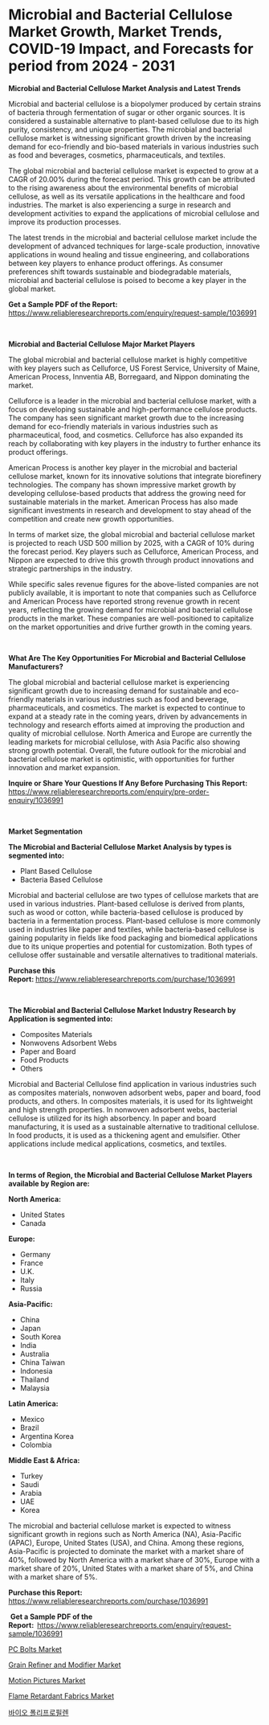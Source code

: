 <p><h1>Microbial and Bacterial Cellulose Market Growth, Market Trends, COVID-19 Impact, and Forecasts for period from 2024 - 2031</h1></p><p><strong>Microbial and Bacterial Cellulose Market Analysis and Latest Trends</strong></p>
<p><p>Microbial and bacterial cellulose is a biopolymer produced by certain strains of bacteria through fermentation of sugar or other organic sources. It is considered a sustainable alternative to plant-based cellulose due to its high purity, consistency, and unique properties. The microbial and bacterial cellulose market is witnessing significant growth driven by the increasing demand for eco-friendly and bio-based materials in various industries such as food and beverages, cosmetics, pharmaceuticals, and textiles.</p><p>The global microbial and bacterial cellulose market is expected to grow at a CAGR of 20.00% during the forecast period. This growth can be attributed to the rising awareness about the environmental benefits of microbial cellulose, as well as its versatile applications in the healthcare and food industries. The market is also experiencing a surge in research and development activities to expand the applications of microbial cellulose and improve its production processes.</p><p>The latest trends in the microbial and bacterial cellulose market include the development of advanced techniques for large-scale production, innovative applications in wound healing and tissue engineering, and collaborations between key players to enhance product offerings. As consumer preferences shift towards sustainable and biodegradable materials, microbial and bacterial cellulose is poised to become a key player in the global market.</p></p>
<p><strong>Get a Sample PDF of the Report:&nbsp;</strong> <a href="https://www.reliableresearchreports.com/enquiry/request-sample/1036991">https://www.reliableresearchreports.com/enquiry/request-sample/1036991</a></p>
<p>&nbsp;</p>
<p><strong>Microbial and Bacterial Cellulose Major Market Players</strong></p>
<p><p>The global microbial and bacterial cellulose market is highly competitive with key players such as Celluforce, US Forest Service, University of Maine, American Process, Innventia AB, Borregaard, and Nippon dominating the market. </p><p>Celluforce is a leader in the microbial and bacterial cellulose market, with a focus on developing sustainable and high-performance cellulose products. The company has seen significant market growth due to the increasing demand for eco-friendly materials in various industries such as pharmaceutical, food, and cosmetics. Celluforce has also expanded its reach by collaborating with key players in the industry to further enhance its product offerings.</p><p>American Process is another key player in the microbial and bacterial cellulose market, known for its innovative solutions that integrate biorefinery technologies. The company has shown impressive market growth by developing cellulose-based products that address the growing need for sustainable materials in the market. American Process has also made significant investments in research and development to stay ahead of the competition and create new growth opportunities.</p><p>In terms of market size, the global microbial and bacterial cellulose market is projected to reach USD 500 million by 2025, with a CAGR of 10% during the forecast period. Key players such as Celluforce, American Process, and Nippon are expected to drive this growth through product innovations and strategic partnerships in the industry.</p><p>While specific sales revenue figures for the above-listed companies are not publicly available, it is important to note that companies such as Celluforce and American Process have reported strong revenue growth in recent years, reflecting the growing demand for microbial and bacterial cellulose products in the market. These companies are well-positioned to capitalize on the market opportunities and drive further growth in the coming years.</p></p>
<p>&nbsp;</p>
<p><strong>What Are The Key Opportunities For Microbial and Bacterial Cellulose Manufacturers?</strong></p>
<p><p>The global microbial and bacterial cellulose market is experiencing significant growth due to increasing demand for sustainable and eco-friendly materials in various industries such as food and beverage, pharmaceuticals, and cosmetics. The market is expected to continue to expand at a steady rate in the coming years, driven by advancements in technology and research efforts aimed at improving the production and quality of microbial cellulose. North America and Europe are currently the leading markets for microbial cellulose, with Asia Pacific also showing strong growth potential. Overall, the future outlook for the microbial and bacterial cellulose market is optimistic, with opportunities for further innovation and market expansion.</p></p>
<p><strong>Inquire or Share Your Questions If Any Before Purchasing This Report:</strong> <a href="https://www.reliableresearchreports.com/enquiry/pre-order-enquiry/1036991">https://www.reliableresearchreports.com/enquiry/pre-order-enquiry/1036991</a></p>
<p>&nbsp;</p>
<p><strong>Market Segmentation</strong></p>
<p><strong>The Microbial and Bacterial Cellulose Market Analysis by types is segmented into:</strong></p>
<p><ul><li>Plant Based Cellulose</li><li>Bacteria Based Cellulose</li></ul></p>
<p><p>Microbial and bacterial cellulose are two types of cellulose markets that are used in various industries. Plant-based cellulose is derived from plants, such as wood or cotton, while bacteria-based cellulose is produced by bacteria in a fermentation process. Plant-based cellulose is more commonly used in industries like paper and textiles, while bacteria-based cellulose is gaining popularity in fields like food packaging and biomedical applications due to its unique properties and potential for customization. Both types of cellulose offer sustainable and versatile alternatives to traditional materials.</p></p>
<p><strong>Purchase this Report:&nbsp;</strong><a href="https://www.reliableresearchreports.com/purchase/1036991">https://www.reliableresearchreports.com/purchase/1036991</a></p>
<p>&nbsp;</p>
<p><strong>The Microbial and Bacterial Cellulose Market Industry Research by Application is segmented into:</strong></p>
<p><ul><li>Composites Materials</li><li>Nonwovens Adsorbent Webs</li><li>Paper and Board</li><li>Food Products</li><li>Others</li></ul></p>
<p><p>Microbial and Bacterial Cellulose find application in various industries such as composites materials, nonwoven adsorbent webs, paper and board, food products, and others. In composites materials, it is used for its lightweight and high strength properties. In nonwoven adsorbent webs, bacterial cellulose is utilized for its high absorbency. In paper and board manufacturing, it is used as a sustainable alternative to traditional cellulose. In food products, it is used as a thickening agent and emulsifier. Other applications include medical applications, cosmetics, and textiles.</p></p>
<p>&nbsp;</p>
<p><strong>In terms of Region, the Microbial and Bacterial Cellulose Market Players available by Region are:</strong></p>
<p>
    <p> <strong> North America: </strong>
        <ul>
            <li>United States</li>
            <li>Canada</li>
        </ul>
        </p> 
    <p> <strong> Europe: </strong>
        <ul>
            <li>Germany</li>
            <li>France</li>
            <li>U.K.</li>
            <li>Italy</li>
            <li>Russia</li>
        </ul>
        </p> 
    <p> <strong> Asia-Pacific: </strong>
        <ul>
            <li>China</li>
            <li>Japan</li>
            <li>South Korea</li>
            <li>India</li>
            <li>Australia</li>
            <li>China Taiwan</li>
            <li>Indonesia</li>
            <li>Thailand</li>
            <li>Malaysia</li>
        </ul>
        </p> 
    <p> <strong> Latin America: </strong>
        <ul>
            <li>Mexico</li>
            <li>Brazil</li>
            <li>Argentina Korea</li>
            <li>Colombia</li>
        </ul>
        </p> 
    <p> <strong> Middle East & Africa: </strong>
        <ul>
            <li>Turkey</li>
            <li>Saudi</li>
            <li>Arabia</li>
            <li>UAE</li>
            <li>Korea</li>
        </ul>
    </p>
    </p>
<p><p>The microbial and bacterial cellulose market is expected to witness significant growth in regions such as North America (NA), Asia-Pacific (APAC), Europe, United States (USA), and China. Among these regions, Asia-Pacific is projected to dominate the market with a market share of 40%, followed by North America with a market share of 30%, Europe with a market share of 20%, United States with a market share of 5%, and China with a market share of 5%.</p></p>
<p><strong>Purchase this Report: </strong><a href="https://www.reliableresearchreports.com/purchase/1036991">https://www.reliableresearchreports.com/purchase/1036991</a></p>
<p>&nbsp;<strong>Get a Sample PDF of the Report:&nbsp;&nbsp;</strong><a href="https://www.reliableresearchreports.com/enquiry/request-sample/1036991">https://www.reliableresearchreports.com/enquiry/request-sample/1036991</a></p>
<p><strong></strong></p>
<p><p><a href="https://issuu.com/reportprime-2/docs/pc-bolts-market-size-2030.pptx">PC Bolts Market</a></p><p><a href="https://view.publitas.com/reportprime-1/grain-refiner-and-modifier-market-provides-detailed-segmentation-of-this-market-based-on-type-application-and-region-and-forecast-for-the-period-from-2023-2030/">Grain Refiner and Modifier Market</a></p><p><a href="https://faithful-glue-af3.notion.site/Motion-Pictures-Market-Analysis-and-Market-Size-Global-Industry-Overview-Market-Segmentation-and-F-1f6e7fb2ebf14ae6b0d963412195bbdb">Motion Pictures Market</a></p><p><a href="https://github.com/jaidynmorantestelletmjzya/Market-Research-Report-List-1/blob/main/flame-retardant-fabrics-market.md">Flame Retardant Fabrics Market</a></p><p><a href="https://github.com/mpodehpw07370073/Market-Research-Report-List-1/blob/main/2673278189285.md">바이오 폴리프로필렌</a></p></p>